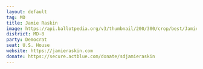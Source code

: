 ```yaml
---
layout: default
tag: MD
title: Jamie Raskin
image: https://api.ballotpedia.org/v3/thumbnail/200/300/crop/best/Jamie_Raskin.jpg
district: MD-8
party: Democrat
seat: U.S. House 
website: https://jamieraskin.com
donate: https://secure.actblue.com/donate/sdjamieraskin
---
```

